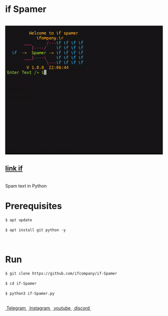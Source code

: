 <h1>if Spamer</h1>
<br />
<img src="logo.gif"/>
<br />
<h2><a href="https://ifcomapny.ir">link if</a></h2>
<br />
    Spam text in Python
<br />
<h1>Prerequisites</h1>
<pre>
<code>$ apt update <br />
$ apt install git python -y</code>
</pre>
<br />
<h1>Run</h1>
<pre>
<code>$ git clone https://github.com/ifcompany/if-Spamer <br />
$ cd if-Spamer <br />
$ python3 if-Spamer.py</code>
</pre>
<br />
<a href="https://t.me/Thelinkif">&nbsp;Telegram&nbsp;</a>
<a href="https://instagram.com/ifcompany.ir">&nbsp;Instagram&nbsp;</a>
<a href="https://www.youtube.com/channel/UCjc1xeBMu-mqXPSFSrzLEsg">&nbsp;youtube&nbsp;</a>
<a href="https://discord.gg/jdurtWw">&nbsp;discord&nbsp;</a>
